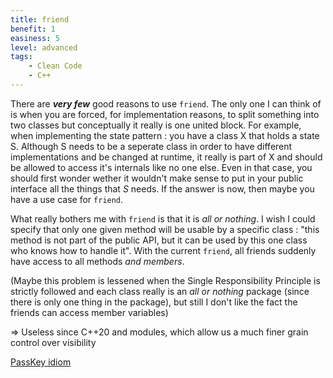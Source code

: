 ```yaml
---
title: friend
benefit: 1
easiness: 5
level: advanced
tags:
    - Clean Code
    - C++
---
```


There are __*very few*__ good reasons to use ```friend```.
The only one I can think of is when you are forced, for implementation reasons, to split something into two classes but conceptually it really is one united block. For example, when implementing the state pattern : you have a class X that holds a state S. Although S needs to be a seperate class in order to have different implementations and be changed at runtime, it really is part of X and should be allowed to access it's internals like no one else. Even in that case, you should first wonder wether it wouldn't make sense to put in your public interface all the things that *S* needs. If the answer is now, then maybe you have a use case for ```friend```.

What really bothers me with ```friend``` is that it is *all or nothing*. I wish I could specify that only one given method will be usable by a specific class : "this method is not part of the public API, but it can be used by this one class who knows how to handle it". With the current ```friend```, all friends suddenly have access to all methods *and members*.

(Maybe this problem is lessened when the Single Responsibility Principle is strictly followed and each class really is an *all or nothing* package (since there is only one thing in the package), but still I don't like the fact the friends can access member variables)


=> Useless since C++20 and modules, which allow us a much finer grain control over visibility

[PassKey idiom](https://youtu.be/zvWCgiVvpPU)
